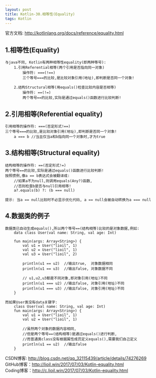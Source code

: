 ```yaml
---
layout: post
title: Kotlin-30.相等性(Equality)
tags: Kotlin
---
```

官方文档: http://kotlinlang.org/docs/reference/equality.html

## 1.相等性(Equality)
    与java不同, Kotlin有两种相等性equality(即两种等号):
        1.引用Referential相等(两个引用是否指向同一对象)
            操作符: ===(!==)
            三个等号===的比较,是比较对象引用(地址),即判断是否同一个对象!

        2.结构Structural相等(用equals()检查比较内容是否相等)
            操作符: ==(!=)
            两个等号==的比较,实际是通过equals()函数进行比较判断!

## 2.引用相等(Referential equality)
    引用相等的操作符: ===(否定形式!==)
    三个等号===的比较,是比较对象引用(地址),即判断是否同一个对象!
        a === b //当且仅当a和b指向同一个对象时,才为true

## 3.结构相等(Structural equality)
    结构相等的操作符: ==(否定形式!=)
    两个等号==的比较,实际是通过equals()函数进行比较判断!
    按照惯例,像a == b表达式会被翻译成:
        //如果a不为null,则调用equals(Any?)函数,
        //否则检查b是否与null引用相等!
        a?.equals(b) ?: (b === null)
    
    提示: 当a == null比较时不必显示优化代码, a == null会被自动转换为a === null

## 4.数据类的例子
    数据类已自动生成equals(),所以两个等号==(结构相等)比较的是对象数据,例如:
        data class User(val name: String, val age: Int)

        fun main(args: Array<String>) {
            val u1 = User("lioil", 1)
            val u2 = User("lioil", 1)
            val u3 = User("lioil", 2)

            println(u1 == u2)  //输出true,  对象数据相同
            println(u1 == u3)  //输出false, 对象数据不同

            // u1,u2,u3都是不同对象,即对象引用(地址)不同
            println(u1 === u2) //输出false, 对象引用(地址)不同
            println(u1 === u3) //输出false, 对象引用(地址)不同
        }

    而如果User类没有data关键字:
        class User(val name: String, val age: Int)
        fun main(args: Array<String>) {
            val u1 = User("lioil", 1)
            val u2 = User("lioil", 1)

            //虽然两个对象的数据内容相同,
            //但是两个等号==(结构相等)是通过equals()进行判断,
            //而普通类class没有根据属性成员定义equals(),需要我们自己定义
            println(u1 == u2)  //输出false           
        }

CSDN博客: http://blog.csdn.net/qq_32115439/article/details/74276269   
GitHub博客：http://lioil.win/2017/07/03/Kotlin-equality.html   
Coding博客：http://c.lioil.win/2017/07/03/Kotlin-equality.html
